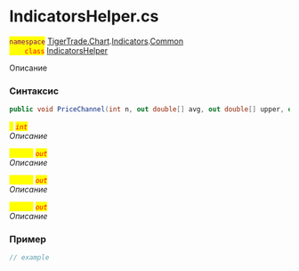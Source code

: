 
# IndicatorsHelper.cs
<mark style="color:purple;">`namespace`</mark> [TigerTrade.Chart](../../../../../TigerTrade.Chart.md).[Indicators](../../../../../TigerTrade.Chart/Indicators.md).[Common](../../../../../TigerTrade.Chart/Indicators/Common.md)  
<mark style="color:red;">&nbsp;&nbsp;&nbsp;&nbsp;&nbsp;&nbsp;&nbsp;`class`</mark> [IndicatorsHelper](../../IndicatorsHelper.cs.md)

Описание

### Синтаксис
```csharp
public void PriceChannel(int n, out double[] avg, out double[] upper, out double[] lower)
```
<mark style="color:yellow;">`n`</mark> <mark style="color:red;">*`int`*</mark>  
 *Описание*  
  
<mark style="color:yellow;">`double`</mark> <mark style="color:red;">*`out`*</mark>  
 *Описание*  
  
<mark style="color:yellow;">`double`</mark> <mark style="color:red;">*`out`*</mark>  
 *Описание*  
  
<mark style="color:yellow;">`double`</mark> <mark style="color:red;">*`out`*</mark>  
 *Описание*  
  


### Пример  
```csharp
// example
```
                    
                    